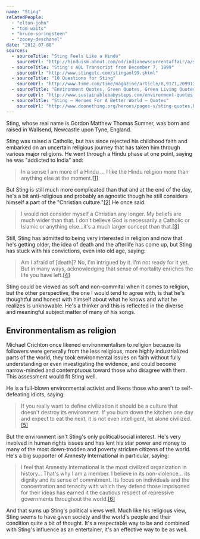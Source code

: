 ```yaml
---
name: "Sting"
relatedPeople:
  - "elton-john"
  - "tom-waits"
  - "bruce-springsteen"
  - "zooey-deschanel"
date: "2012-07-08"
sources:
  - sourceTitle: "Sting Feels Like a Hindu"
    sourceUrl: "http://hinduism.about.com/od/indianewscurrentaffair/a/sting.htm"
  - sourceTitle: "Sting's AOL Transcript from December 7, 1999"
    sourceUrl: "http://www.stingetc.com/stingaol99.shtml"
  - sourceTitle: "10 Questions for Sting"
    sourceUrl: "http://www.time.com/time/magazine/article/0,9171,2099139,00.html"
  - sourceTitle: "Environment Quotes, Green Quotes, Green Living Quotes"
    sourceUrl: "http://www.sustainablebabysteps.com/environment-quotes.html"
  - sourceTitle: "Sting – Heroes For A Better World – Quotes"
    sourceUrl: "http://www.doonething.org/heroes/pages-s/sting-quotes.htm"
---
```


Sting, whose real name is Gordon Matthew Thomas Sumner, was born and raised in Wallsend, Newcastle upon Tyne, England.

Sting was raised a Catholic, but has since rejected his childhood faith and embarked on an uncertain religious journey that has taken him through various major religions. He went through a Hindu phase at one point, saying he was "addicted to India" and:

>In a sense I am more of a Hindu … I like the Hindu religion more than anything else at the moment.<a class="source-citation" href="#http://hinduism.about.com/od/indianewscurrentaffair/a/sting.htm" title="Sting Feels Like a Hindu">[1]</a>

But Sting is still much more complicated than that and at the end of the day, he's a bit anti-religious and probably an agnostic though he still considers himself a part of the "Christian culture."<a class="source-citation" href="#http://www.stingetc.com/stingaol99.shtml" title="Sting&apos;s AOL Transcript from December 7, 1999">[2]</a> He once said:

>I would not consider myself a Christian any longer. My beliefs are much wider than that. I don't believe God is necessarily a Catholic or Islamic or anything else…it's a much larger concept than that.<a class="source-citation" href="#http://hinduism.about.com/od/indianewscurrentaffair/a/sting.htm" title="Sting Feels Like a Hindu">[3]</a>

Still, Sting has admitted to being very interested in religion and now that he's getting older, the idea of death and the afterlife has come up, but Sting has stuck with his convictions, even into old age, saying:

>Am I afraid of [death]? No, I'm intrigued by it. I'm not ready for it yet. But in many ways, acknowledging that sense of mortality enriches the life you have left.<a class="source-citation" href="#http://www.time.com/time/magazine/article/0,9171,2099139,00.html" title="10 Questions for Sting">[4]</a>

Sting could be viewed as soft and non-commital when it comes to religion, but the other perspective, the one I would tend to agree with, is that he's thoughtful and honest with himself about what he knows and what he realizes is unknowable. He's a thinker and this is reflected in the diverse and meaningful subject matter of many of his songs.


## Environmentalism as religion

Michael Crichton once likened environmentalism to religion because its followers were generally from the less religious, more highly industrialized parts of the world, they took environmental issues on faith without fully understanding or even investigating the evidence, and could become narrow-minded and contemptuous toward those who disagree with them. This assessment would fit Sting well.

He is a full-blown environmental activist and likens those who aren't to self-defeating idiots, saying:

>If you really want to define civilization it should be a culture that doesn't destroy its environment. If you burn down the kitchen one day and expect to eat the next, it is not even intelligent, let alone civilized.<a class="source-citation" href="#http://www.sustainablebabysteps.com/environment-quotes.html" title="Environment Quotes, Green Quotes, Green Living Quotes">[5]</a>

But the environment isn't Sting's only political/social interest. He's very involved in human rights issues and has lent his star power and money to many of the most down-trodden and poverty stricken citizens of the world. He's a big supporter of Amnesty International in particular, saying:

>I feel that Amnesty International is the most civilized organization in history… That's why I am a member. I believe in its non-violence… its dignity and its sense of commitment. Its focus on individuals and the concentration and tenacity with which they defend those imprisoned for their ideas has earned it the cautious respect of repressive governments throughout the world.<a class="source-citation" href="#http://www.doonething.org/heroes/pages-s/sting-quotes.htm" title="Sting – Heroes For A Better World – Quotes">[6]</a>

And that sums up Sting's political views well. Much like his religious view, Sting seems to have given society and the world's people and their condition quite a bit of thought. It's a respectable way to be and combined with Sting's influence as an entertainer, it's an effective way to be as well.